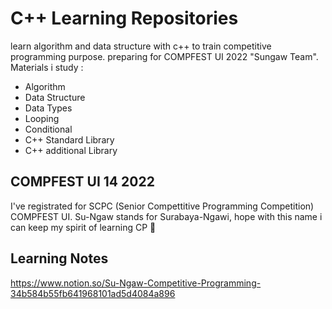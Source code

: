 # C++ Learning Repositories
learn algorithm and data structure with c++ to train competitive programming purpose. preparing for COMPFEST UI 2022 "Sungaw Team".
Materials i study :
- Algorithm
- Data Structure
- Data Types
- Looping
- Conditional
- C++ Standard Library
- C++ additional Library

## COMPFEST UI 14 2022
I've registrated for SCPC (Senior Compettitive Programming Competition) COMPFEST UI. Su-Ngaw stands for Surabaya-Ngawi, hope with this name i can keep my spirit 
of learning CP 😬

## Learning Notes
https://www.notion.so/Su-Ngaw-Competitive-Programming-34b584b55fb641968101ad5d4084a896
